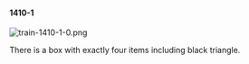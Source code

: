 #### 1410-1
![train-1410-1-0.png](https://github.com/lil-lab/nlvr/raw/master/nlvr/train/images/49/train-1410-1-0.png "train-1410-1-0.png")

There is a box with exactly four items including black triangle.